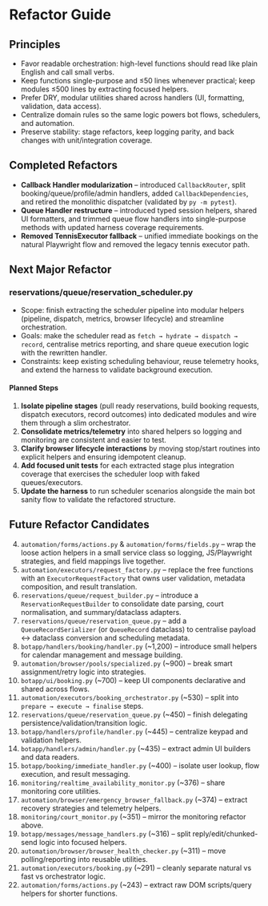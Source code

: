 # Refactor Guide

## Principles
- Favor readable orchestration: high-level functions should read like plain English and call small verbs.
- Keep functions single-purpose and ≤50 lines whenever practical; keep modules ≤500 lines by extracting focused helpers.
- Prefer DRY, modular utilities shared across handlers (UI, formatting, validation, data access).
- Centralize domain rules so the same logic powers bot flows, schedulers, and automation.
- Preserve stability: stage refactors, keep logging parity, and back changes with unit/integration coverage.

## Completed Refactors

- **Callback Handler modularization** – introduced `CallbackRouter`, split booking/queue/profile/admin handlers, added `CallbackDependencies`, and retired the monolithic dispatcher (validated by `py -m pytest`).
- **Queue Handler restructure** – introduced typed session helpers, shared UI formatters, and trimmed queue flow handlers into single-purpose methods with updated harness coverage requirements.
- **Removed TennisExecutor fallback** – unified immediate bookings on the natural Playwright flow and removed the legacy tennis executor path.

## Next Major Refactor

### reservations/queue/reservation_scheduler.py
- Scope: finish extracting the scheduler pipeline into modular helpers (pipeline, dispatch, metrics, browser lifecycle) and streamline orchestration.
- Goals: make the scheduler read as `fetch → hydrate → dispatch → record`, centralise metrics reporting, and share queue execution logic with the rewritten handler.
- Constraints: keep existing scheduling behaviour, reuse telemetry hooks, and extend the harness to validate background execution.

#### Planned Steps
1. **Isolate pipeline stages** (pull ready reservations, build booking requests, dispatch executors, record outcomes) into dedicated modules and wire them through a slim orchestrator.
2. **Consolidate metrics/telemetry** into shared helpers so logging and monitoring are consistent and easier to test.
3. **Clarify browser lifecycle interactions** by moving stop/start routines into explicit helpers and ensuring idempotent cleanup.
4. **Add focused unit tests** for each extracted stage plus integration coverage that exercises the scheduler loop with faked queues/executors.
5. **Update the harness** to run scheduler scenarios alongside the main bot sanity flow to validate the refactored structure.

## Future Refactor Candidates

4. `automation/forms/actions.py` & `automation/forms/fields.py` – wrap the loose action helpers in a small service class so logging, JS/Playwright strategies, and field mappings live together.
5. `automation/executors/request_factory.py` – replace the free functions with an `ExecutorRequestFactory` that owns user validation, metadata composition, and result translation.
6. `reservations/queue/request_builder.py` – introduce a `ReservationRequestBuilder` to consolidate date parsing, court normalisation, and summary/dataclass adapters.
7. `reservations/queue/reservation_queue.py` – add a `QueueRecordSerializer` (or `QueueRecord` dataclass) to centralise payload ↔ dataclass conversion and scheduling metadata.
1. `botapp/handlers/booking/handler.py` (~1,200) – introduce small helpers for calendar management and message building.
2. `automation/browser/pools/specialized.py` (~900) – break smart assignment/retry logic into strategies.
3. `botapp/ui/booking.py` (~700) – keep UI components declarative and shared across flows.
4. `automation/executors/booking_orchestrator.py` (~530) – split into `prepare → execute → finalise` steps.
5. `reservations/queue/reservation_queue.py` (~450) – finish delegating persistence/validation/transition logic.
6. `botapp/handlers/profile/handler.py` (~445) – centralize keypad and validation helpers.
7. `botapp/handlers/admin/handler.py` (~435) – extract admin UI builders and data readers.
8. `botapp/booking/immediate_handler.py` (~400) – isolate user lookup, flow execution, and result messaging.
9. `monitoring/realtime_availability_monitor.py` (~376) – share monitoring core utilities.
10. `automation/browser/emergency_browser_fallback.py` (~374) – extract recovery strategies and telemetry helpers.
11. `monitoring/court_monitor.py` (~351) – mirror the monitoring refactor above.
12. `botapp/messages/message_handlers.py` (~316) – split reply/edit/chunked-send logic into focused helpers.
13. `automation/browser/browser_health_checker.py` (~311) – move polling/reporting into reusable utilities.
14. `automation/executors/booking.py` (~291) – cleanly separate natural vs fast vs orchestrator logic.
15. `automation/forms/actions.py` (~243) – extract raw DOM scripts/query helpers for shorter functions.
